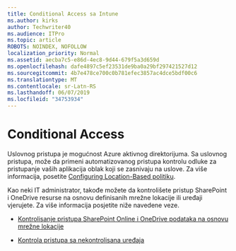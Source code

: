 ```yaml
---
title: Conditional Access sa Intune
ms.author: kirks
author: Techwriter40
ms.audience: ITPro
ms.topic: article
ROBOTS: NOINDEX, NOFOLLOW
localization_priority: Normal
ms.assetid: aecba7c5-e86d-4ec8-9d44-679f5a3d659d
ms.openlocfilehash: dafe4897c5ef23531de9ba0a29bf297421527d12
ms.sourcegitcommit: 4b7e478ce700c0b781efec3857ac4dce5bdf00c6
ms.translationtype: MT
ms.contentlocale: sr-Latn-RS
ms.lasthandoff: 06/07/2019
ms.locfileid: "34753934"
---
```

# <a name="conditional-access"></a>Conditional Access

Uslovnog pristupa je mogućnost Azure aktivnog direktorijuma. Sa uslovnog pristupa, može da primeni automatizovanog pristupa kontrolu odluke za pristupanje vaših aplikacija oblak koji se zasnivaju na uslove. Za više informacija, posetite [Configuring Location-Based politiku](https://docs.microsoft.com/azure/active-directory/conditional-access/overview).

Kao neki IT administrator, takođe možete da kontrolišete pristup SharePoint i OneDrive resurse na osnovu definisanih mrežne lokacije ili uređaji vjerujete. Za više informacija posjetite niže navedene veze.

- [Kontrolisanje pristupa SharePoint Online i OneDrive podataka na osnovu mrežne lokacije](https://docs.microsoft.com/sharepoint/control-access-based-on-network-location)

- [Kontrola pristupa sa nekontrolisana uređaja](https://docs.microsoft.com/sharepoint/control-access-from-unmanaged-devices)

